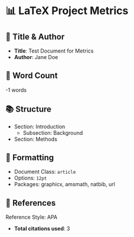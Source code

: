 # 📊 LaTeX Project Metrics

## 📜 Title & Author
- **Title**: Test Document for Metrics
- **Author**: Jane Doe

## 📝 Word Count
-1 words

## 📚 Structure
- Section: Introduction
  - Subsection: Background
- Section: Methods

## 🧉 Formatting
- Document Class: `article`
- Options: `12pt`
- Packages: graphicx, amsmath, natbib, url

## 🔗 References
Reference Style: APA
- **Total citations used**: 3
